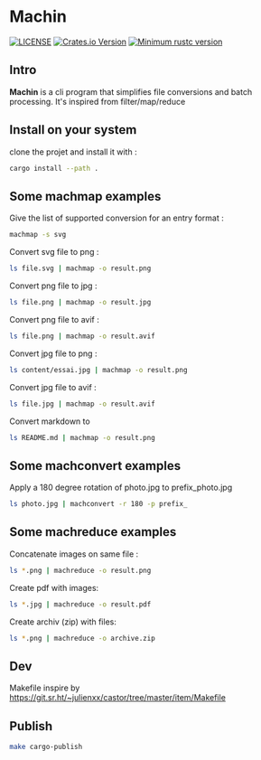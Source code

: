 # Machin

[![LICENSE](https://img.shields.io/badge/license-MIT-blue.svg)](LICENSE)
[![Crates.io Version](https://img.shields.io/crates/v/machin.svg)](https://crates.io/crates/machin)
[![Minimum rustc version](https://img.shields.io/badge/rustc-1.60.0+-lightgray.svg)](#rust-version-requirements)

## Intro

**Machin** is a cli program that simplifies file conversions and batch processing.
It's inspired from filter/map/reduce

## Install on your system

clone the projet and install it with :

```zsh
cargo install --path .
```

## Some **machmap** examples

Give the list of supported conversion for an entry format :

```zsh
machmap -s svg
```

Convert svg file to png :

```zsh
ls file.svg | machmap -o result.png
```

Convert png file to jpg :

```zsh
ls file.png | machmap -o result.jpg
```

Convert png file to avif :

```zsh
ls file.png | machmap -o result.avif
```

Convert jpg file to png :

```zsh
ls content/essai.jpg | machmap -o result.png
```

Convert jpg file to avif :

```zsh
ls file.jpg | machmap -o result.avif
```

Convert markdown to 

```zsh
ls README.md | machmap -o result.png
```

## Some **machconvert** examples

Apply a 180 degree rotation of photo.jpg to prefix_photo.jpg

```zsh
ls photo.jpg | machconvert -r 180 -p prefix_
```

## Some **machreduce** examples

Concatenate images on same file :

```zsh
ls *.png | machreduce -o result.png
```

Create pdf with images:

```zsh
ls *.jpg | machreduce -o result.pdf
```

Create archiv (zip) with files:

```zsh
ls *.png | machreduce -o archive.zip
```

## Dev

Makefile inspire by https://git.sr.ht/~julienxx/castor/tree/master/item/Makefile

## Publish

```zsh
make cargo-publish
```
